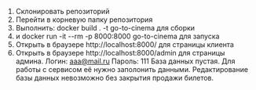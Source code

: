 1) Склонировать репозиторий
2) Перейти в корневую папку репозитория
3) Выполнить: docker build . -t go-to-cinema для сборки 
4) и docker run -it --rm -p 8000:8000 go-to-cinema для запуска
5) Открыть в браузере http://localhost:8000/ для страницы клиента
6) Открыть в браузере http://localhost:8000/admin для страницы админа. 
Логин:
aaa@mail.ru
Пароль: 111
 База данных пустая. Для работы с сервисом её нужно заполонить данными. 
Редактирование базы данных невозможно без закрытия продажи билетов.
